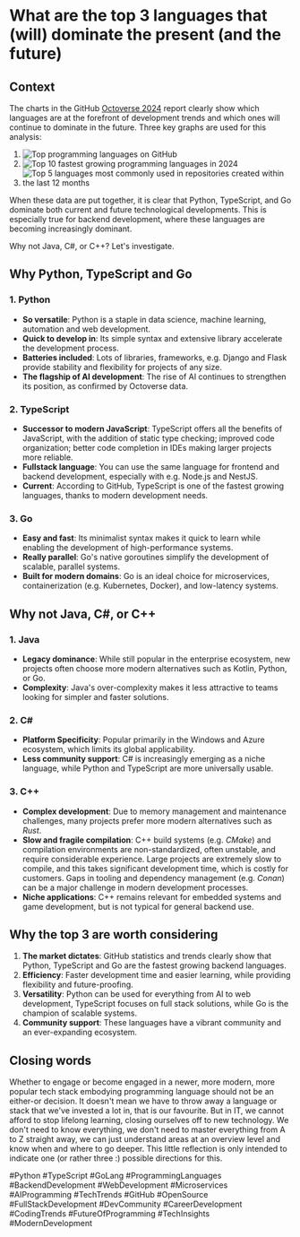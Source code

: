 # What are the top 3 languages that (will) dominate the present (and the future)

## Context

The charts in the GitHub [Octoverse 2024](https://github.blog/news-insights/octoverse/octoverse-2024/) report clearly show which languages are at the forefront of development trends and which ones will continue to dominate in the future. Three key graphs are used for this analysis:

1. ![Top programming languages on GitHub](https://github.blog/wp-content/uploads/2024/10/GitHub-Octoverse-2024-top-programming-languages.png?w=600)
2. ![Top 10 fastest growing programming languages in 2024](https://github.blog/wp-content/uploads/2024/10/GitHub-Octoverse-2024-fastest-growing-programming-languages.png?w=600)
3. ![Top 5 languages most commonly used in repositories created within the last 12 months](https://github.blog/wp-content/uploads/2024/10/GitHub-Octoverse-2024-most-commonly-used-programming-languages-1.png?w=600)

When these data are put together, it is clear that Python, TypeScript, and Go dominate both current and future technological developments. This is especially true for backend development, where these languages are becoming increasingly dominant.

Why not Java, C#, or C++? Let's investigate.

## Why Python, TypeScript and Go

### 1. Python

- **So versatile**: Python is a staple in data science, machine learning, automation and web development.
- **Quick to develop in**: Its simple syntax and extensive library accelerate the development process.
- **Batteries included**: Lots of libraries, frameworks, e.g. Django and Flask provide stability and flexibility for projects of any size.
- **The flagship of AI development**: The rise of AI continues to strengthen its position, as confirmed by Octoverse data.

### 2. TypeScript

- **Successor to modern JavaScript**: TypeScript offers all the benefits of JavaScript, with the addition of static type checking; improved code organization; better code completion in IDEs making larger projects more reliable.
- **Fullstack language**: You can use the same language for frontend and backend development, especially with e.g. Node.js and NestJS.
- **Current**: According to GitHub, TypeScript is one of the fastest growing languages, thanks to modern development needs.

### 3. Go

- **Easy and fast**: Its minimalist syntax makes it quick to learn while enabling the development of high-performance systems.
- **Really parallel**: Go's native goroutines simplify the development of scalable, parallel systems.
- **Built for modern domains**: Go is an ideal choice for microservices, containerization (e.g. Kubernetes, Docker), and low-latency systems.

## Why not Java, C#, or C++

### 1. Java

- **Legacy dominance**: While still popular in the enterprise ecosystem, new projects often choose more modern alternatives such as Kotlin, Python, or Go.
- **Complexity**: Java's over-complexity makes it less attractive to teams looking for simpler and faster solutions.

### 2. C#

- **Platform Specificity**: Popular primarily in the Windows and Azure ecosystem, which limits its global applicability.
- **Less community support**: C# is increasingly emerging as a niche language, while Python and TypeScript are more universally usable.

### 3. C++

- **Complex development**: Due to memory management and maintenance challenges, many projects prefer more modern alternatives such as *Rust*.
- **Slow and fragile compilation**: C++ build systems (e.g. *CMake*) and compilation environments are non-standardized, often unstable, and require considerable experience. Large projects are extremely slow to compile, and this takes significant development time, which is costly for customers. Gaps in tooling and dependency management (e.g. *Conan*) can be a major challenge in modern development processes.
- **Niche applications**: C++ remains relevant for embedded systems and game development, but is not typical for general backend use.

## Why the top 3 are worth considering

1. **The market dictates**: GitHub statistics and trends clearly show that Python, TypeScript and Go are the fastest growing backend languages.
2. **Efficiency**: Faster development time and easier learning, while providing flexibility and future-proofing.
3. **Versatility**: Python can be used for everything from AI to web development, TypeScript focuses on full stack solutions, while Go is the champion of scalable systems.
4. **Community support**: These languages have a vibrant community and an ever-expanding ecosystem.

## Closing words

Whether to engage or become engaged in a newer, more modern, more popular tech stack embodying programming language should not be an either-or decision. It doesn't mean we have to throw away a language or stack that we've invested a lot in, that is our favourite.
But in IT, we cannot afford to stop lifelong learning, closing ourselves off to new technology. We don't need to know everything, we don't need to master everything from A to Z straight away, we can just understand areas at an overview level and know when and where to go deeper. This little reflection is only intended to indicate one (or rather three :) possible directions for this.

#Python #TypeScript #GoLang #ProgrammingLanguages #BackendDevelopment
#WebDevelopment #Microservices #AIProgramming #TechTrends #GitHub
#OpenSource #FullStackDevelopment #DevCommunity #CareerDevelopment
#CodingTrends #FutureOfProgramming #TechInsights #ModernDevelopment